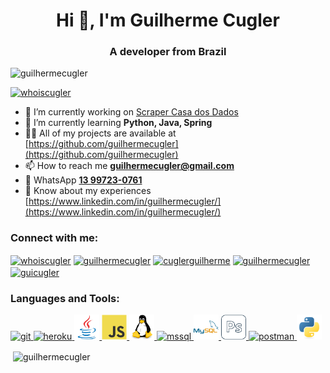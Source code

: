 

<h1 align="center">Hi 👋, I'm Guilherme Cugler</h1>
<h3 align="center">A developer from Brazil</h3>




<p align="left"> <img src="https://komarev.com/ghpvc/?username=guilhermecugler&label=Profile%20views&color=0e75b6&style=flat" alt="guilhermecugler" /> </p>

<p align="left"> <a href="https://twitter.com/whoiscugler" target="blank"><img src="https://img.shields.io/twitter/follow/whoiscugler?logo=twitter&style=for-the-badge" alt="whoiscugler" /></a> </p>

- 🔭 I’m currently working on [Scraper Casa dos Dados](https://github.com/guilhermecugler/Scraper-Casa-dos-Dados)
- 🌱 I’m currently learning **Python, Java, Spring**
- 👨‍💻 All of my projects are available at [https://github.com/guilhermecugler](https://github.com/guilhermecugler)
- 📫 How to reach me **guilhermecugler@gmail.com**
- 📱 WhatsApp [**13 99723-0761**](https://wa.me/5513997230761)
- 📄 Know about my experiences [https://www.linkedin.com/in/guilhermecugler/](https://www.linkedin.com/in/guilhermecugler/)




<h3 align="left">Connect with me:</h3>
<p align="left">
<a href="https://twitter.com/whoiscugler" target="blank"><img align="center" src="https://raw.githubusercontent.com/rahuldkjain/github-profile-readme-generator/master/src/images/icons/Social/twitter.svg" alt="whoiscugler" height="30" width="40" /></a>
<a href="https://linkedin.com/in/guilhermecugler" target="blank"><img align="center" src="https://raw.githubusercontent.com/rahuldkjain/github-profile-readme-generator/master/src/images/icons/Social/linked-in-alt.svg" alt="guilhermecugler" height="30" width="40" /></a>
<a href="https://fb.com/cuglerguilherme" target="blank"><img align="center" src="https://raw.githubusercontent.com/rahuldkjain/github-profile-readme-generator/master/src/images/icons/Social/facebook.svg" alt="cuglerguilherme" height="30" width="40" /></a>
<a href="https://instagram.com/guilhermecugler" target="blank"><img align="center" src="https://raw.githubusercontent.com/rahuldkjain/github-profile-readme-generator/master/src/images/icons/Social/instagram.svg" alt="guilhermecugler" height="30" width="40" /></a>
<a href="https://www.youtube.com/c/guicugler" target="blank"><img align="center" src="https://raw.githubusercontent.com/rahuldkjain/github-profile-readme-generator/master/src/images/icons/Social/youtube.svg" alt="guicugler" height="30" width="40" /></a>
</p>

<h3 align="left">Languages and Tools:</h3>
<p align="left"> <a href="https://git-scm.com/" target="_blank" rel="noreferrer"> <img src="https://www.vectorlogo.zone/logos/git-scm/git-scm-icon.svg" alt="git" width="40" height="40"/> </a> <a href="https://heroku.com" target="_blank" rel="noreferrer"> <img src="https://www.vectorlogo.zone/logos/heroku/heroku-icon.svg" alt="heroku" width="40" height="40"/> </a> <a href="https://www.java.com" target="_blank" rel="noreferrer"> <img src="https://raw.githubusercontent.com/devicons/devicon/master/icons/java/java-original.svg" alt="java" width="40" height="40"/> </a> <a href="https://developer.mozilla.org/en-US/docs/Web/JavaScript" target="_blank" rel="noreferrer"> <img src="https://raw.githubusercontent.com/devicons/devicon/master/icons/javascript/javascript-original.svg" alt="javascript" width="40" height="40"/> </a> <a href="https://www.linux.org/" target="_blank" rel="noreferrer"> <img src="https://raw.githubusercontent.com/devicons/devicon/master/icons/linux/linux-original.svg" alt="linux" width="40" height="40"/> </a> <a href="https://www.microsoft.com/en-us/sql-server" target="_blank" rel="noreferrer"> <img src="https://www.svgrepo.com/show/303229/microsoft-sql-server-logo.svg" alt="mssql" width="40" height="40"/> </a> <a href="https://www.mysql.com/" target="_blank" rel="noreferrer"> <img src="https://raw.githubusercontent.com/devicons/devicon/master/icons/mysql/mysql-original-wordmark.svg" alt="mysql" width="40" height="40"/> </a> <a href="https://www.photoshop.com/en" target="_blank" rel="noreferrer"> <img src="https://raw.githubusercontent.com/devicons/devicon/master/icons/photoshop/photoshop-line.svg" alt="photoshop" width="40" height="40"/> </a> <a href="https://postman.com" target="_blank" rel="noreferrer"> <img src="https://www.vectorlogo.zone/logos/getpostman/getpostman-icon.svg" alt="postman" width="40" height="40"/> </a> <a href="https://www.python.org" target="_blank" rel="noreferrer"> <img src="https://raw.githubusercontent.com/devicons/devicon/master/icons/python/python-original.svg" alt="python" width="40" height="40"/> </a> </p>

<p> <img align="center" src="https://github-readme-stats.vercel.app/api?username=guilhermecugler&show_icons=true&locale=en" alt="guilhermecugler" /></p>
